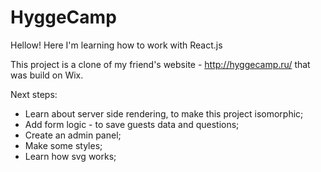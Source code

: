 # HyggeCamp

Hellow! Here I'm learning how to work with React.js

This project is a clone of my friend's website - http://hyggecamp.ru/
that was build on Wix.

Next steps:
- Learn about server side rendering, to make this project isomorphic;
- Add form logic - to save guests data and questions;
- Create an admin panel;
- Make some styles;
- Learn how svg works;
